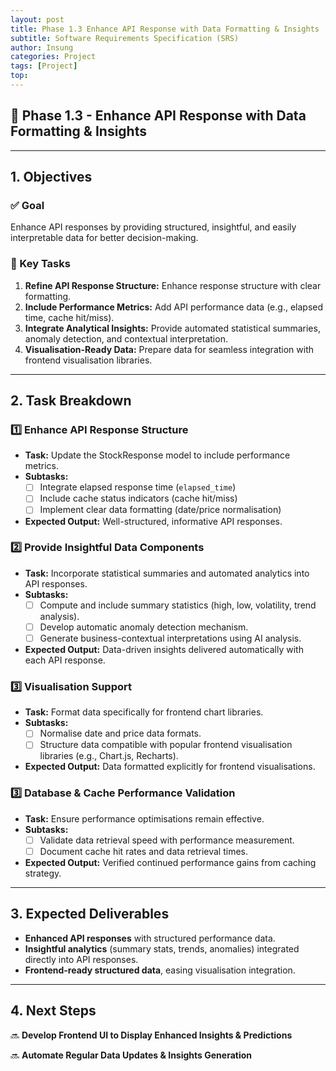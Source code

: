 ```yaml
---
layout: post
title: Phase 1.3 Enhance API Response with Data Formatting & Insights
subtitle: Software Requirements Specification (SRS)
author: Insung
categories: Project
tags: [Project]
top:
---
```


## 📌 Phase 1.3 - Enhance API Response with Data Formatting & Insights

---

## 1. Objectives

### ✅ Goal
Enhance API responses by providing structured, insightful, and easily interpretable data for better decision-making.

### 🎯 Key Tasks
1. **Refine API Response Structure:** Enhance response structure with clear formatting.
2. **Include Performance Metrics:** Add API performance data (e.g., elapsed time, cache hit/miss).
3. **Integrate Analytical Insights:** Provide automated statistical summaries, anomaly detection, and contextual interpretation.
4. **Visualisation-Ready Data:** Prepare data for seamless integration with frontend visualisation libraries.

---

## 2. Task Breakdown

### 1️⃣ Enhance API Response Structure
- **Task:** Update the StockResponse model to include performance metrics.
- **Subtasks:**
  - [ ] Integrate elapsed response time (`elapsed_time`)
  - [ ] Include cache status indicators (cache hit/miss)
  - [ ] Implement clear data formatting (date/price normalisation)
- **Expected Output:** Well-structured, informative API responses.

### 2️⃣ Provide Insightful Data Components
- **Task:** Incorporate statistical summaries and automated analytics into API responses.
- **Subtasks:**
  - [ ] Compute and include summary statistics (high, low, volatility, trend analysis).
  - [ ] Develop automatic anomaly detection mechanism.
  - [ ] Generate business-contextual interpretations using AI analysis.
- **Expected Output:** Data-driven insights delivered automatically with each API response.

### 3️⃣ Visualisation Support
- **Task:** Format data specifically for frontend chart libraries.
- **Subtasks:**
  - [ ] Normalise date and price data formats.
  - [ ] Structure data compatible with popular frontend visualisation libraries (e.g., Chart.js, Recharts).
- **Expected Output:** Data formatted explicitly for frontend visualisations.

### 3️⃣ Database & Cache Performance Validation
- **Task:** Ensure performance optimisations remain effective.
- **Subtasks:**
  - [ ] Validate data retrieval speed with performance measurement.
  - [ ] Document cache hit rates and data retrieval times.
- **Expected Output:** Verified continued performance gains from caching strategy.

---

## 3. Expected Deliverables

- **Enhanced API responses** with structured performance data.
- **Insightful analytics** (summary stats, trends, anomalies) integrated directly into API responses.
- **Frontend-ready structured data**, easing visualisation integration.

---

## 4. Next Steps

🔜 **Develop Frontend UI to Display Enhanced Insights & Predictions**

🔜 **Automate Regular Data Updates & Insights Generation**

